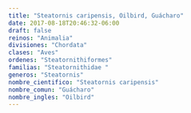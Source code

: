 ```yaml
---
title: "Steatornis caripensis, Oilbird, Guácharo"
date: 2017-08-18T20:46:32-06:00
draft: false
reinos: "Animalia"
divisiones: "Chordata"
clases: "Aves"
ordenes: "Steatornithiformes"
familias: "Steatornithidae "
generos: "Steatornis"
nombre_cientifico: "Steatornis caripensis"
nombre_comun: "Guácharo"
nombre_ingles: "Oilbird"
---
```

